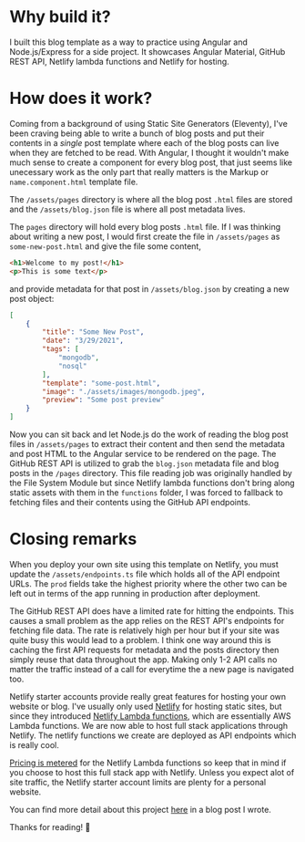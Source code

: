 # Why build it?
I built this blog template as a way to practice using Angular and Node.js/Express for a side project. It showcases Angular Material, GitHub REST API, Netlify lambda functions and Netlify for hosting.

# How does it work?
Coming from a background of using Static Site Generators (Eleventy), I've been craving being able to write a bunch of blog posts and put their contents in a *single* post template where each of the blog posts can live when they are fetched to be read. With Angular, I thought it wouldn't make much sense to create a component for every blog post, that just seems like unecessary work as the only part that really matters is the Markup or `name.component.html` template file. 

The `/assets/pages` directory is where all the blog post `.html` files are stored and the `/assets/blog.json` file is where all post metadata lives.

The `pages` directory will hold every blog posts `.html` file. If I was thinking about writing a new post, I would first create the file in `/assets/pages` as `some-new-post.html` and give the file some content,

```html
<h1>Welcome to my post!</h1>
<p>This is some text</p>
```

and provide metadata for that post in `/assets/blog.json` by creating a new post object:

```json
[
    {
        "title": "Some New Post",
        "date": "3/29/2021",
        "tags": [
            "mongodb",
            "nosql"
        ],
        "template": "some-post.html",
        "image": "./assets/images/mongodb.jpeg",
        "preview": "Some post preview"
    }
]

```

Now you can sit back and let Node.js do the work of reading the blog post files in `/assets/pages` to extract their content and then send the metadata and post HTML to the Angular service to be rendered on the page. The GitHub REST API is utilized to grab the `blog.json` metadata file and blog posts in the `/pages` directory. This file reading job was originally handled by the File System Module but since Netlify lambda functions don't bring along static assets with them in the `functions` folder, I was forced to fallback to fetching files and their contents using the GitHub API endpoints.

# Closing remarks
When you deploy your own site using this template on Netlify, you must update the `/assets/endpoints.ts` file which holds all of the API endpoint URLs. The `prod` fields take the highest priority where the other two can be left out in terms of the app running in production after deployment.

The GitHub REST API does have a limited rate for hitting the endpoints. This causes a small problem as the app relies on the REST API's endpoints for fetching file data. The rate is relatively high per hour but if your site was quite busy this would lead to a problem. I think one way around this is caching the first API requests for metadata and the posts directory then simply reuse that data throughout the app. Making only 1-2 API calls no matter the traffic instead of a call for everytime the a new page is navigated too.

Netlify starter accounts provide really great features for hosting your own website or blog. I've usually only used [Netlify](https://netlify.com) for hosting static sites, but since they introduced [Netlify Lambda functions](), which are essentially AWS Lambda functions. We are now able to host full stack applications through Netlify. The netlify functions we create are deployed as API endpoints which is really cool.

[Pricing is metered](https://www.netlify.com/blog/2018/03/20/netlifys-aws-lambda-functions-bring-the-backend-to-your-frontend-workflow/) for the Netlify Lambda functions so keep that in mind if you choose to host this full stack app with Netlify. Unless you expect alot of site traffic, the Netlify starter account limits are plenty for a personal website.

You can find more detail about this project [here](https://tannerdolby.com/writing/creating-a-blog-template-with-angular-and-node.js/) in a blog post I wrote. 

Thanks for reading! 🚀